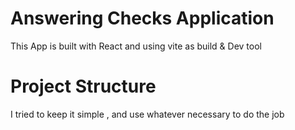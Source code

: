 # Answering Checks Application

This App is built with React and using vite as build & Dev tool

# Project Structure

I tried to keep it simple , and use whatever necessary to do the job
